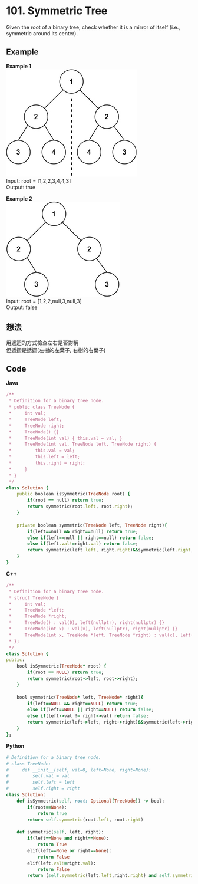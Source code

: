 # 101. Symmetric Tree
Given the root of a binary tree, check whether it is a mirror of itself (i.e., symmetric around its center).

 
## Example
**Example 1**  
![Image](https://github.com/Adalyne/Leetcode/blob/c5ac3100903809804ed2a8494e238e0d8d636824/Binary%20Tree%20General/Image/symtree1.jpg)  
Input: root = [1,2,2,3,4,4,3]  
Output: true  

**Example 2**  
![Image](https://github.com/Adalyne/Leetcode/blob/19fed0c25407e0dcac27872f12b5c4bc6826f3ec/Binary%20Tree%20General/Image/symtree2.jpg)  
Input: root = [1,2,2,null,3,null,3]  
Output: false  

## 想法
用遞迴的方式檢查左右是否對稱  
但遞迴是遞迴(左樹的左葉子, 右樹的右葉子)  

## Code
**Java**
```ruby
/**
 * Definition for a binary tree node.
 * public class TreeNode {
 *     int val;
 *     TreeNode left;
 *     TreeNode right;
 *     TreeNode() {}
 *     TreeNode(int val) { this.val = val; }
 *     TreeNode(int val, TreeNode left, TreeNode right) {
 *         this.val = val;
 *         this.left = left;
 *         this.right = right;
 *     }
 * }
 */
class Solution {
    public boolean isSymmetric(TreeNode root) {
        if(root == null) return true;
        return symmetric(root.left, root.right);
    }

    private boolean symmetric(TreeNode left, TreeNode right){
        if(left==null && right==null) return true;
        else if(left==null || right==null) return false;
        else if(left.val!=right.val) return false;
        return symmetric(left.left, right.right)&&symmetric(left.right, right.left);
    }
}
```
**C++**
```ruby
/**
 * Definition for a binary tree node.
 * struct TreeNode {
 *     int val;
 *     TreeNode *left;
 *     TreeNode *right;
 *     TreeNode() : val(0), left(nullptr), right(nullptr) {}
 *     TreeNode(int x) : val(x), left(nullptr), right(nullptr) {}
 *     TreeNode(int x, TreeNode *left, TreeNode *right) : val(x), left(left), right(right) {}
 * };
 */
class Solution {
public:
    bool isSymmetric(TreeNode* root) {
        if(root == NULL) return true;
        return symmetric(root->left, root->right);
    }

    bool symmetric(TreeNode* left, TreeNode* right){
        if(left==NULL && right==NULL) return true;
        else if(left==NULL || right==NULL) return false;
        else if(left->val != right->val) return false;
        return symmetric(left->left, right->right)&&symmetric(left->right, right->left);
    }
};
```
**Python**
```ruby
# Definition for a binary tree node.
# class TreeNode:
#     def __init__(self, val=0, left=None, right=None):
#         self.val = val
#         self.left = left
#         self.right = right
class Solution:
    def isSymmetric(self, root: Optional[TreeNode]) -> bool:
        if(root==None):
            return true
        return self.symmetric(root.left, root.right)
    
    def symmetric(self, left, right):
        if(left==None and right==None):
            return True
        elif(left==None or right==None):
            return False
        elif(left.val!=right.val):
            return False
        return (self.symmetric(left.left,right.right) and self.symmetric(left.right, right.left))
```
